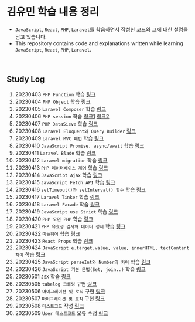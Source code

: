# 김유민 학습 내용 정리

- `JavaScript`, `React`, `PHP`, `Laravel`를 학습하면서 작성한 코드와 그에 대한 설명을 담고 있습니다.
- This repository contains code and explanations written while learning `JavaScript`, `React`, `PHP`, `Laravel`.

</br>

## Study Log
1. 20230403 `PHP Function` 학습 [링크](https://github.com/devYuMinKim/Study_PHP/tree/main/function)
2. 20230404 `PHP Object` 학습 [링크](https://github.com/devYuMinKim/Study_PHP/tree/main/object)
3. 20230405 `Laravel Composer` 학습 [링크](https://github.com/devYuMinKim/Study_PHP/tree/main/composertest)
4. 20230406 `PHP session` 학습 [링크1](https://github.com/devYuMinKim/Study_PHP/blob/main/sessiontest_1.php) [링크2](https://github.com/devYuMinKim/Study_PHP/blob/main/sessiontest_2.php)
5. 20230407 `PHP DataSieve` 학습 [링크](https://github.com/devYuMinKim/Study_PHP/tree/main/DataSieve)
6. 20230408 `Laravel Eloquent와 Query Builder` [링크](https://www.notion.so/devyuminkim/04-08-2b4a9119ea6d46799e41a43790109bce?pvs=4#0033f5ab9b4040cc9fa09e6cf20252d8)
7. 20230409 `Laravel MVC 패턴` 학습 [링크](https://www.notion.so/devyuminkim/04-09-52f1cad6abd340b4bf76c8ef9076ad83?pvs=4#c86ec98f3dc544fc8bcd2623a91d0c68)
8. 20230410 `JavaScript Promise, async/await` 학습 [링크](https://devyuminkim.notion.site/04-10-f5e6df9ece474b3087444c3346b3e0ac)
9. 20230411 `Laravel Blade` 학습 [링크](https://devyuminkim.notion.site/04-11-a3685b3dcdfb436aab48eba553222afa)
10. 20230412 `Laravel migration` 학습 [링크](https://devyuminkim.notion.site/04-12-40d7ac7fa57c4eae81fddba804f87fd8)
11. 20230413 `PHP 데이터베이스 제어` 학습 [링크](https://devyuminkim.notion.site/04-13-dc13661dfa9a468ca8b2015fd7df00bf)
12. 20230414 `JavaScript Ajax` 학습 [링크](https://devyuminkim.notion.site/04-14-27a45aba14014566903231e386afa164)
13. 20230415 `JavaScript Fetch API` 학습 [링크](https://devyuminkim.notion.site/04-15-7a2edd7dc9044aa9b8f9c5cd9926f0c4)
14. 20230416 `setTimeout()과 setInterval() 함수` 학습 [링크](https://devyuminkim.notion.site/04-16-efa5cd2058c54c529cba18c51270f456)
15. 20230417 `Laravel Tinker` 학습 [링크](https://devyuminkim.notion.site/04-17-b726832b38334151bec47c00c5b33cc5)
16. 20230418 `Laravel Facade` 학습 [링크](https://devyuminkim.notion.site/04-18-809e8765176e42c59783fe69f8a753ec)
17. 20230419 `JavaScript use Strict` 학습 [링크](https://devyuminkim.notion.site/04-19-258429b220314b9c9870c0bcc2104fc9)
18. 20230420 `PHP 모던 PHP` 학습 [링크](https://devyuminkim.notion.site/04-20-fa2ba594a34c4aeba3d67d9ffe857bd9)
19. 20230421 `PHP 유효성 검사와 데이터 정제` 학습 [링크](https://devyuminkim.notion.site/04-21-f6fcd825b7a446118efe57e0d250da61)
20. 20230422 `미들웨어` 학습 [링크](https://devyuminkim.notion.site/04-22-2363bce4fa364c949cd3e3d25ba7f645)
21. 20230423 `React Props` 학습 [링크](https://devyuminkim.notion.site/04-23-be811b8c63424476938fb76c3d2efa67)
22. 20230424 `JavaScript e.target.value, value, innerHTML, textContent 차이` 학습 [링크](https://devyuminkim.notion.site/04-24-0b92f9d489cc4c16bef4724defff22a4)
23. 20230425 `JavaScript parseInt와 Number의 차이` 학습 [링크](https://www.notion.so/devyuminkim/JavaScript-95f089b9777e4cf1830195b36a4a530b?pvs=4#f6959889ff7645be907c32355f9c15f4)
24. 20230426 `JavaScript 기본 문법(Set, join..)` 학습 [링크](https://devyuminkim.notion.site/04-26-82662f0cfc454524a015c6c8082b7437)
25. 20230501 `JSX` 학습 [링크](https://devyuminkim.notion.site/05-01-4f1370a6e09645ecbaa74134619c0802)
26. 20230505 `tabelog 크롤링` 구현 [링크](https://github.com/devYuMinKim/crawling-tabelog)
27. 20230506 `마이그레이션 및 로직` 구현 [링크](https://devyuminkim.notion.site/05-06-677185202a8b4c01814237e86e6fd9f1)
28. 20230507 `마이그레이션 및 로직` 구현 [링크](https://devyuminkim.notion.site/05-07-2ee2a478b0b04fe0a5356f775bcc4e29)
29. 20230508 `테스트코드` 작성 [링크](https://devyuminkim.notion.site/05-08-1b8c2c9963b24beb8e4b1c6d77293c76)
30. 20230509 `User 테스트코드` 오류 수정 [링크](https://devyuminkim.notion.site/05-09-2f763057a92d4809a76cd19dbd755096)